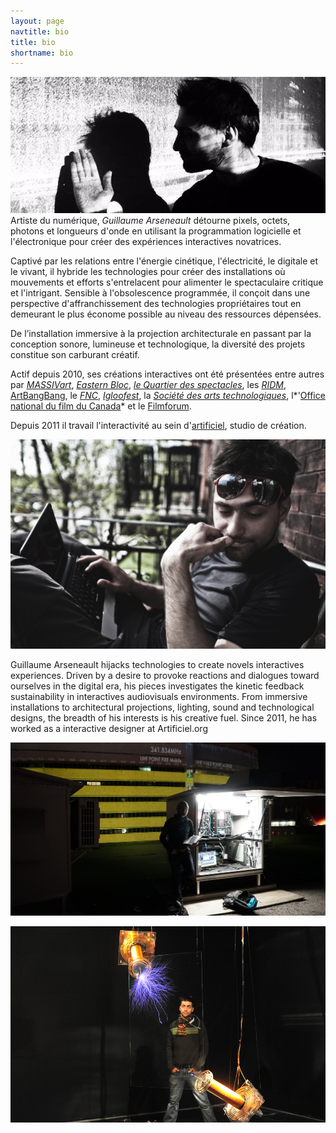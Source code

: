 ```yaml
---
layout: page
navtitle: bio
title: bio
shortname: bio
---
```

![](gllmFFT.jpg)
Artiste du numérique, *Guillaume Arseneault* détourne pixels, octets, photons et longueurs d'onde en utilisant la programmation logicielle et l'électronique pour créer des expériences interactives novatrices.

Captivé par les relations entre l'énergie cinétique, l'électricité, le digitale et le vivant, il hybride les technologies pour créer des installations où mouvements et efforts s'entrelacent pour alimenter le spectaculaire critique et l'intrigant. Sensible à l'obsolescence programmée, il conçoit dans une perspective  d'affranchissement des technologies propriétaires tout en demeurant le plus économe possible au niveau des ressources dépensées. 

De l’installation immersive à la projection architecturale en passant par la conception sonore, lumineuse et technologique, la diversité des projets constitue son carburant créatif.

Actif depuis 2010,  ses créations interactives ont été présentées entre autres par *[MASSIVart](http://massivart.ca)*,  *[Eastern Bloc](http://www.easternbloc.ca)*, *[le Quartier des spectacles](http://www.quartierdesspectacles.com/fr/)*, les *[RIDM](http://www.ridm.qc.ca/fr)*, [ArtBangBang](https://www.artbangbang.com/index), le *[FNC](http://www.nouveaucinema.ca/#/)*, *[Igloofest](http://igloofest.ca)*, la *[Société des arts technologiques](http://sat.qc.ca)*, l*'[Office national du film du Canada](https://www.onf.ca)* et le [Filmforum](http://www.filmforumfestival.it/).

Depuis 2011 il travail l'interactivité au sein d'[artificiel](https//www.artificiel.org), studio de création. 


![](gllmPatio.jpg)


Guillaume Arseneault hijacks technologies to create novels interactives experiences. 
Driven by a desire to provoke reactions and dialogues toward ourselves in the digital era,  his pieces investigates the kinetic feedback sustainability in interactives audiovisuals environments. 
From immersive installations to architectural projections, lighting, sound and technological designs, the breadth of his interests is his creative fuel. Since 2011, he has worked as a interactive designer at Artificiel.org

![](IrradierGA_mai2016_web.jpg)

![](arseneault_fact_2013.jpg)